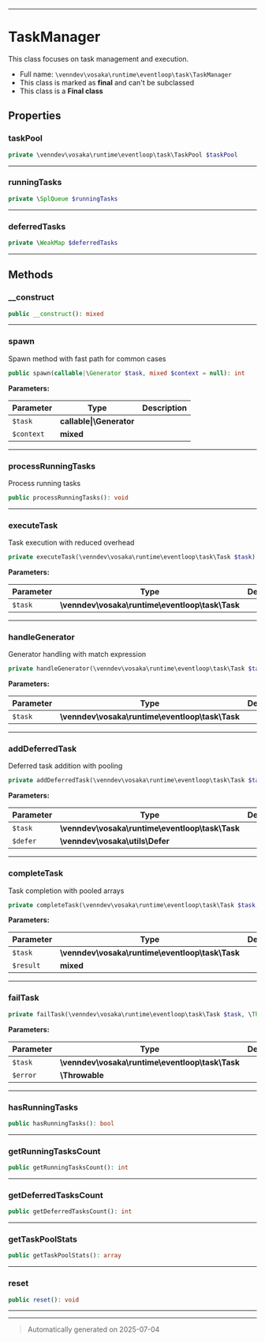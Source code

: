 ***

# TaskManager

This class focuses on task management and execution.



* Full name: `\venndev\vosaka\runtime\eventloop\task\TaskManager`
* This class is marked as **final** and can't be subclassed
* This class is a **Final class**



## Properties


### taskPool



```php
private \venndev\vosaka\runtime\eventloop\task\TaskPool $taskPool
```






***

### runningTasks



```php
private \SplQueue $runningTasks
```






***

### deferredTasks



```php
private \WeakMap $deferredTasks
```






***

## Methods


### __construct



```php
public __construct(): mixed
```












***

### spawn

Spawn method with fast path for common cases

```php
public spawn(callable|\Generator $task, mixed $context = null): int
```








**Parameters:**

| Parameter | Type | Description |
|-----------|------|-------------|
| `$task` | **callable&#124;\Generator** |  |
| `$context` | **mixed** |  |





***

### processRunningTasks

Process running tasks

```php
public processRunningTasks(): void
```












***

### executeTask

Task execution with reduced overhead

```php
private executeTask(\venndev\vosaka\runtime\eventloop\task\Task $task): void
```








**Parameters:**

| Parameter | Type | Description |
|-----------|------|-------------|
| `$task` | **\venndev\vosaka\runtime\eventloop\task\Task** |  |





***

### handleGenerator

Generator handling with match expression

```php
private handleGenerator(\venndev\vosaka\runtime\eventloop\task\Task $task): void
```








**Parameters:**

| Parameter | Type | Description |
|-----------|------|-------------|
| `$task` | **\venndev\vosaka\runtime\eventloop\task\Task** |  |





***

### addDeferredTask

Deferred task addition with pooling

```php
private addDeferredTask(\venndev\vosaka\runtime\eventloop\task\Task $task, \venndev\vosaka\utils\Defer $defer): void
```








**Parameters:**

| Parameter | Type | Description |
|-----------|------|-------------|
| `$task` | **\venndev\vosaka\runtime\eventloop\task\Task** |  |
| `$defer` | **\venndev\vosaka\utils\Defer** |  |





***

### completeTask

Task completion with pooled arrays

```php
private completeTask(\venndev\vosaka\runtime\eventloop\task\Task $task, mixed $result = null): void
```








**Parameters:**

| Parameter | Type | Description |
|-----------|------|-------------|
| `$task` | **\venndev\vosaka\runtime\eventloop\task\Task** |  |
| `$result` | **mixed** |  |





***

### failTask



```php
private failTask(\venndev\vosaka\runtime\eventloop\task\Task $task, \Throwable $error): void
```








**Parameters:**

| Parameter | Type | Description |
|-----------|------|-------------|
| `$task` | **\venndev\vosaka\runtime\eventloop\task\Task** |  |
| `$error` | **\Throwable** |  |





***

### hasRunningTasks



```php
public hasRunningTasks(): bool
```












***

### getRunningTasksCount



```php
public getRunningTasksCount(): int
```












***

### getDeferredTasksCount



```php
public getDeferredTasksCount(): int
```












***

### getTaskPoolStats



```php
public getTaskPoolStats(): array
```












***

### reset



```php
public reset(): void
```












***


***
> Automatically generated on 2025-07-04
